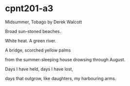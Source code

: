 # cpnt201-a3

Midsummer, Tobago by Derek Walcott

Broad sun-stoned beaches.

White heat.
A green river.

A bridge,
scorched yellow palms

from the summer-sleeping house
drowsing through August.

Days I have held,
days I have lost,

days that outgrow, like daughters,
my harbouring arms. 